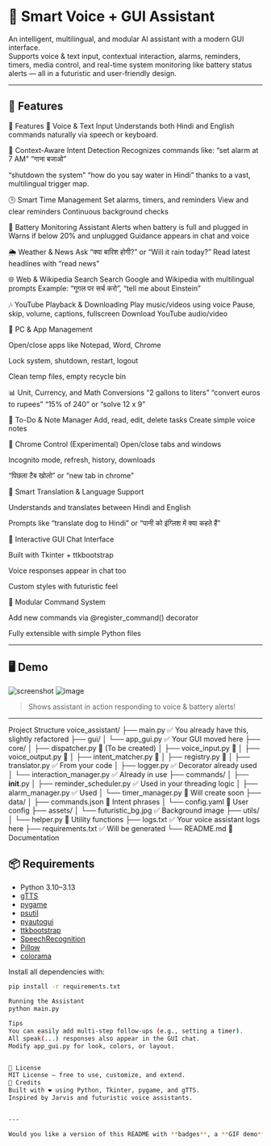 # 🤖 Smart Voice + GUI Assistant

An intelligent, multilingual, and modular AI assistant with a modern GUI interface.  
Supports voice & text input, contextual interaction, alarms, reminders, timers, media control, and real-time system monitoring like battery status alerts — all in a futuristic and user-friendly design.

---

## 🚀 Features

🚀 Features
🎤 Voice & Text Input
Understands both Hindi and English commands naturally via speech or keyboard.

🧠 Context-Aware Intent Detection
Recognizes commands like:
“set alarm at 7 AM”
“गाना बजाओ”

“shutdown the system”
“how do you say water in Hindi”
thanks to a vast, multilingual trigger map.

🕒 Smart Time Management
Set alarms, timers, and reminders
View and clear reminders
Continuous background checks

🔋 Battery Monitoring Assistant
Alerts when battery is full and plugged in
Warns if below 20% and unplugged
Guidance appears in chat and voice

🌦️ Weather & News
Ask “क्या बारिश होगी?” or “Will it rain today?”
Read latest headlines with “read news”

🌐 Web & Wikipedia Search
Search Google and Wikipedia with multilingual prompts
Example: “गूगल पर सर्च करो”, “tell me about Einstein”

🎶 YouTube Playback & Downloading
Play music/videos using voice
Pause, skip, volume, captions, fullscreen
Download YouTube audio/video

📂 PC & App Management

Open/close apps like Notepad, Word, Chrome

Lock system, shutdown, restart, logout

Clean temp files, empty recycle bin

📊 Unit, Currency, and Math Conversions
“2 gallons to liters”
“convert euros to rupees”
“15% of 240” or “solve 12 x 9”

📄 To-Do & Note Manager
Add, read, edit, delete tasks
Create simple voice notes

🔁 Chrome Control (Experimental)
Open/close tabs and windows

Incognito mode, refresh, history, downloads

“पिछला टैब खोलो” or “new tab in chrome”

🧠 Smart Translation & Language Support

Understands and translates between Hindi and English

Prompts like “translate dog to Hindi” or “पानी को इंग्लिश में क्या कहते हैं”

💬 Interactive GUI Chat Interface

Built with Tkinter + ttkbootstrap

Voice responses appear in chat too

Custom styles with futuristic feel

🧩 Modular Command System

Add new commands via @register_command() decorator

Fully extensible with simple Python files

---

## 🖥️ Demo

![screenshot](assets/demo_screenshot.png)
![image](https://github.com/user-attachments/assets/399ac1b0-5dc5-4549-9188-8ce281ff6f44)

> Shows assistant in action responding to voice & battery alerts!

---
Project Structure
voice_assistant/
├── main.py                           ✅ You already have this, slightly refactored
├── gui/
│   └── app_gui.py                    ✅ Your GUI moved here
├── core/
│   ├── dispatcher.py                 🔄 (To be created)
│   ├── voice_input.py                🔄
│   ├── voice_output.py               🔄
│   ├── intent_matcher.py             🔄
│   ├── registry.py                   🔄
│   ├── translator.py                 ✅ From your code
│   ├── logger.py                     ✅ Decorator already used
│   └── interaction_manager.py        ✅ Already in use
├── commands/
│   ├── __init__.py
│   ├── reminder_scheduler.py         ✅ Used in your threading logic
│   ├── alarm_manager.py              ✅ Used
│   └── timer_manager.py              🔄 Will create soon
├── data/
│   ├── commands.json                 🔄 Intent phrases
│   └── config.yaml                   🔄 User config
├── assets/
│   └── futuristic_bg.jpg             ✅ Background image
├── utils/
│   └── helper.py                     🔄 Utility functions
├── logs.txt                          ✅ Your voice assistant logs here
├── requirements.txt                  ✅ Will be generated
└── README.md                         🔄 Documentation


## 📦 Requirements

- Python 3.10–3.13
- [gTTS](https://pypi.org/project/gTTS/)
- [pygame](https://pypi.org/project/pygame/)
- [psutil](https://pypi.org/project/psutil/)
- [pyautogui](https://pypi.org/project/pyautogui/)
- [ttkbootstrap](https://pypi.org/project/ttkbootstrap/)
- [SpeechRecognition](https://pypi.org/project/SpeechRecognition/)
- [Pillow](https://pypi.org/project/Pillow/)
- [colorama](https://pypi.org/project/colorama/)

Install all dependencies with:

```bash
pip install -r requirements.txt

Running the Assistant
python main.py

Tips
You can easily add multi-step follow-ups (e.g., setting a timer).
All speak(...) responses also appear in the GUI chat.
Modify app_gui.py for look, colors, or layout.


📜 License
MIT License – free to use, customize, and extend.
🙌 Credits
Built with ❤️ using Python, Tkinter, pygame, and gTTS.
Inspired by Jarvis and futuristic voice assistants.


---

Would you like a version of this README with **badges**, a **GIF demo**, or deployment instructions for `.exe`?



